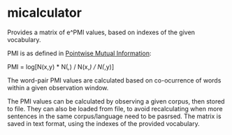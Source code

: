# micalculator

Provides a matrix of e^PMI values, based on indexes of the given vocabulary.

PMI is as defined in [Pointwise Mutual Information](https://en.wikipedia.org/wiki/Pointwise_mutual_information):

PMI = log[N(x,y) * N(*,*) / N(x,*) / N(*,y)]

The word-pair PMI values are calculated based on co-ocurrence of words within a given observation window.

The PMI values can be calculated by observing a given corpus, then stored to file.
They can also be loaded from file, to avoid recalculating when more sentences in the same
corpus/language need to be pasrsed.
The matrix is saved in text format, using the indexes of the provided vocabulary.


